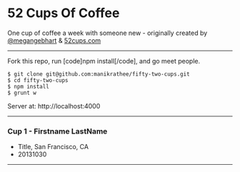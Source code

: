 52 Cups Of Coffee
==============

One cup of coffee a week with someone new - originally created by [@megangebhart](https://twitter.com/megangebhart) & [52cups.com](52cups.com)

---

Fork this repo, run [code]npm install[/code], and go meet people.

    $ git clone git@github.com:manikrathee/fifty-two-cups.git
    $ cd fifty-two-cups
    $ npm install
    $ grunt w

Server at: http://localhost:4000

---

### Cup 1 - Firstname LastName
- Title, San Francisco, CA
- 20131030

---
